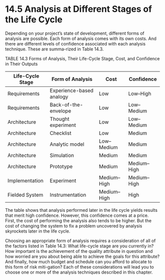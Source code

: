 14.5 Analysis at Different Stages of the Life Cycle
===

Depending on your project’s state of development, different forms of analysis are possible. Each form of analysis comes with its own costs. And there are different levels of confidence associated with each analysis technique. These are summa-rized in Table 14.3.

TABLE 14.3 Forms of Analysis, Their Life-Cycle Stage, Cost, and Confidence in Their Outputs

Life-Cycle Stage | Form of Analysis | Cost | Confidence
---|---|---|---
Requirements | Experience-based analogy | Low | Low–High
Requirements | Back-of-the-envelope | Low | Low–Medium
Architecture | Thought experiment | Low | Low–Medium
Architecture | Checklist | Low | Medium
Architecture | Analytic model | Low–Medium | Medium
Architecture | Simulation | Medium | Medium
Architecture | Prototype | Medium | Medium–High
Implementation | Experiment | Medium–High | Medium–High
Fielded System | Instrumentation | Medium–High | High

The table shows that analysis performed later in the life cycle yields results that merit high confidence. However, this confidence comes at a price. First, the cost of performing the analysis also tends to be higher. But the cost of changing the system to fix a problem uncovered by analysis skyrockets later in the life cycle.

Choosing an appropriate form of analysis requires a consideration of all of the factors listed in Table 14.3: What life-cycle stage are you currently in? How important is the achievement of the quality attribute in question and how worried are you about being able to achieve the goals for this attribute? And finally, how much budget and schedule can you afford to allocate to this form of risk miti-gation? Each of these considerations will lead you to choose one or more of the analysis techniques described in this chapter.
